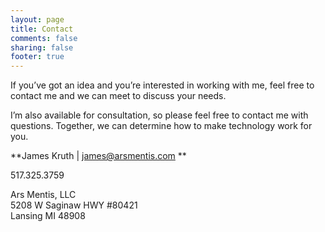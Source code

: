 ```yaml
---
layout: page
title: Contact
comments: false
sharing: false
footer: true
---
```


If you’ve got an idea and you’re interested in working with me, feel free to contact me and we can meet to discuss your needs.

I’m also available for consultation, so please feel free to contact me with questions. Together, we can determine how to make technology work for you.

**James Kruth | james@arsmentis.com **

517.325.3759

Ars Mentis, LLC    
5208 W Saginaw HWY #80421    
Lansing MI 48908